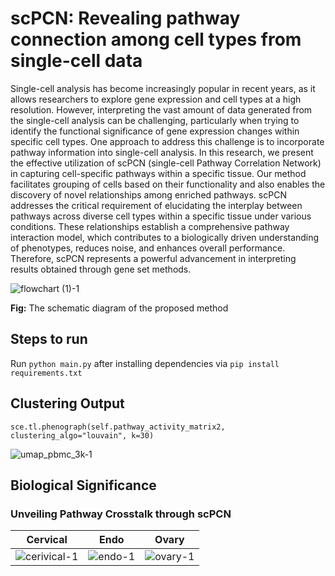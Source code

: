 # scPCN: Revealing pathway connection among cell types from single-cell data

Single-cell analysis has become increasingly popular in recent years, as it allows researchers to explore gene expression and cell types at a high resolution. However, interpreting the vast amount of data generated from the single-cell analysis can be challenging, particularly when trying to identify the functional significance of gene expression changes within specific cell types. One approach to address this challenge is to incorporate pathway information into single-cell analysis. In this research, we present the effective utilization of scPCN (single-cell Pathway Correlation Network) in capturing cell-specific pathways within a specific tissue. Our method  facilitates grouping of cells based on their functionality and also enables the discovery of novel relationships among enriched pathways. scPCN addresses the critical requirement of elucidating the interplay between pathways across diverse cell types within a specific tissue under various conditions. These relationships establish a comprehensive pathway interaction model, which contributes to a biologically driven understanding of phenotypes, reduces noise, and enhances overall performance. Therefore, scPCN represents a powerful advancement in interpreting results obtained through gene set methods.

![flowchart (1)-1](https://github.com/skshahnawaz/scpcn/assets/52563824/52dd4a1f-e1d3-49ed-9cfb-cd52bf2ba191)

**Fig:** The schematic diagram of the proposed method

## Steps to run
Run `python main.py` after installing dependencies via `pip install requirements.txt`

## Clustering Output

`sce.tl.phenograph(self.pathway_activity_matrix2, clustering_algo="louvain", k=30)`

![umap_pbmc_3k-1](https://github.com/skshahnawaz/scpcn/assets/52563824/4493b1c2-49bb-44a0-8621-2466901dbc04)

## Biological Significance

### Unveiling Pathway Crosstalk through scPCN

Cervical             |  Endo             |  Ovary
:-------------------------:|:-------------------------:|:-------------------------:
![cerivical-1](https://github.com/skshahnawaz/scpcn/assets/52563824/2c390653-b542-41b2-b3d3-0a42c47f3503)  |  ![endo-1](https://github.com/skshahnawaz/scpcn/assets/52563824/16ddf310-2e18-4bd3-853f-c901e7ecb8dc)  |  ![ovary-1](https://github.com/skshahnawaz/scpcn/assets/52563824/cf20aea3-f075-4bec-ad62-d3faab09ee22)



